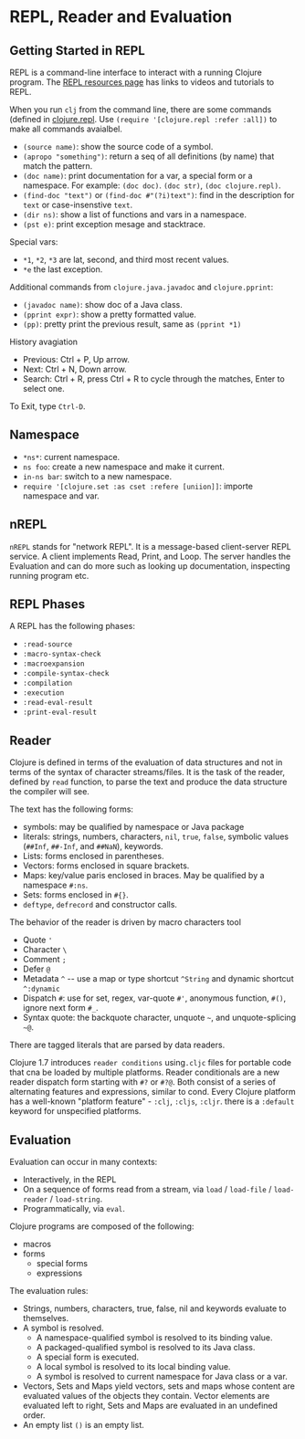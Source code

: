 # REPL, Reader and Evaluation

## Getting Started in REPL

REPL is a command-line interface to interact with a running Clojure program. The [REPL resources page](https://clojure.org/guides/repl/annex_community_resources) has links to videos and tutorials to REPL.

When you run `clj` from the command line, there are some commands (defined in [clojure.repl](https://clojure.github.io/clojure/clojure.repl-api.html). Use `(require '[clojure.repl :refer :all])` to make all commands avaialbel.

- `(source name)`: show the source code of a symbol.
- `(apropo "something")`: return a seq of all definitions (by name) that match the pattern.
- `(doc name)`: print documentation for a var, a special form or a namespace. For example: `(doc doc)`. `(doc str)`, `(doc clojure.repl)`.
- `(find-doc "text")` or `(find-doc #"(?i)text")`: find in the description for `text` or case-insenstive `text`.
- `(dir ns)`: show a list of functions and vars in a namespace.
- `(pst e)`: print exception mesage and stacktrace.

Special vars:

- `*1`, `*2`, `*3` are lat, second, and third most recent values.
- `*e` the last exception.

Additional commands from `clojure.java.javadoc` and `clojure.pprint`:

- `(javadoc name)`: show doc of a Java class.
- `(pprint expr)`: show a pretty formatted value.
- `(pp)`: pretty print the previous result, same as `(pprint *1)`

History avagiation

- Previous: Ctrl + P, Up arrow.
- Next: Ctrl + N, Down arrow.
- Search: Ctrl + R, press Ctrl + R to cycle through the matches, Enter to select one.

To Exit, type `Ctrl-D`.

## Namespace

- `*ns*`: current namespace.
- `ns foo`: create a new namespace and make it current.
- `in-ns bar`: switch to a new namespace.
- `require '[clojure.set :as cset :refere [uniion]]`: importe namespace and var.

## nREPL

`nREPL` stands for "network REPL". It is a message-based client-server REPL service. A client implements Read, Print, and Loop. The server handles the Evaluation and can do more such as looking up documentation, inspecting running program etc.

## REPL Phases

A REPL has the following phases:

- `:read-source`
- `:macro-syntax-check`
- `:macroexpansion`
- `:compile-syntax-check`
- `:compilation`
- `:execution`
- `:read-eval-result`
- `:print-eval-result`

## Reader

Clojure is defined in terms of the evaluation of data structures and not in terms of the syntax of character streams/files. It is the task of the reader, defined by `read` function, to parse the text and produce the data structure the compiler will see.

The text has the following forms:

- symbols: may be qualified by namespace or Java package
- literals: strings, numbers, characters, `nil`, `true`, `false`, symbolic values (`##Inf`, `##-Inf`, and `##NaN`), keywords.
- Lists: forms enclosed in parentheses.
- Vectors: forms enclosed in square brackets.
- Maps: key/value paris enclosed in braces. May be qualified by a namespace `#:ns`.
- Sets: forms enclosed in `#{}`.
- `deftype`, `defrecord` and constructor calls.

The behavior of the reader is driven by macro characters tool

- Quote `'`
- Character `\`
- Comment `;`
- Defer `@`
- Metadata `^` -- use a map or type shortcut `^String` and dynamic shortcut `^:dynamic`
- Dispatch `#`: use for set, regex, var-quote `#'`, anonymous function, `#()`, ignore next form `#_`.
- Syntax quote: the backquote character, unquote `~`, and unquote-splicing `~@`.

There are tagged literals that are parsed by data readers.

Clojure 1.7 introduces `reader conditions` using`.cljc` files for portable code that cna be loaded by multiple platforms. Reader conditionals are a new reader dispatch form starting with `#?` or `#?@`. Both consist of a series of alternating features and expressions, similar to cond. Every Clojure platform has a well-known "platform feature" - `:clj`, `:cljs`, `:cljr`. there is a `:default` keyword for unspecified platforms.

## Evaluation

Evaluation can occur in many contexts:

- Interactively, in the REPL
- On a sequence of forms read from a stream, via `load` / `load-file` / `load-reader` / `load-string`.
- Programmatically, via `eval`.

Clojure programs are composed of the following:

- macros
- forms
  - special forms
  - expressions

The evaluation rules:

- Strings, numbers, characters, true, false, nil and keywords evaluate to themselves.
- A symbol is resolved.
  - A namespace-qualified symbol is resolved to its binding value.
  - A packaged-qualified symbol is resolved to its Java class.
  - A special form is executed.
  - A local symbol is resolved to its local binding value.
  - A symbol is resolved to current namespace for Java class or a var.
- Vectors, Sets and Maps yield vectors, sets and maps whose content are evaluated values of the objects they contain. Vector elements are evaluated left to right, Sets and Maps are evaluated in an undefined order.
- An empty list `()` is an empty list.

